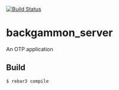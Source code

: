 [![Build Status](https://travis-ci.org/cezuriku/backgammon_server.svg?branch=master)](https://travis-ci.org/cezuriku/backgammon_server)

backgammon_server
=====

An OTP application

Build
-----

    $ rebar3 compile
